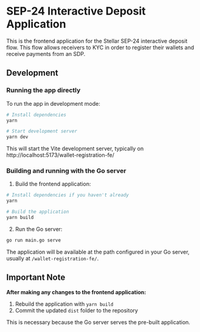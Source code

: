 # SEP-24 Interactive Deposit Application

This is the frontend application for the Stellar SEP-24 interactive deposit flow. This flow 
allows receivers to KYC in order to register their wallets and receive payments from an SDP.
 

## Development

### Running the app directly

To run the app in development mode:

```bash
# Install dependencies
yarn

# Start development server
yarn dev
```

This will start the Vite development server, typically on http://localhost:5173/wallet-registration-fe/

### Building and running with the Go server

1. Build the frontend application:

```bash
# Install dependencies if you haven't already
yarn

# Build the application
yarn build
```

2. Run the Go server:

```bash
go run main.go serve
```

The application will be available at the path configured in your Go server, usually at `/wallet-registration-fe/`.

## Important Note

**After making any changes to the frontend application:**

1. Rebuild the application with `yarn build`
2. Commit the updated `dist` folder to the repository

This is necessary because the Go server serves the pre-built application.